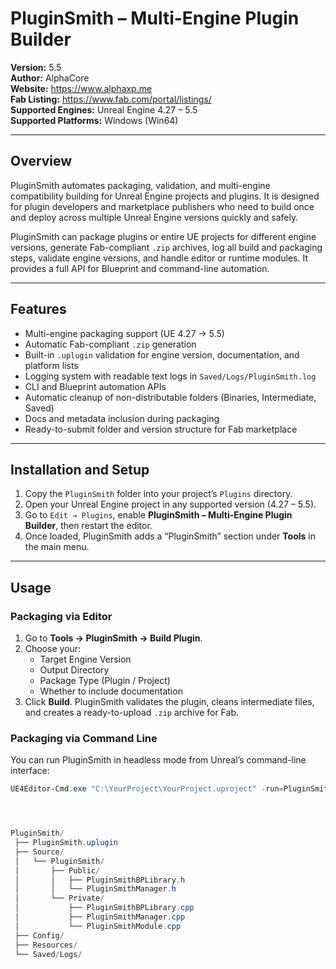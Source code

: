 # PluginSmith – Multi-Engine Plugin Builder

**Version:** 5.5  
**Author:** AlphaCore  
**Website:** https://www.alphaxp.me  
**Fab Listing:** https://www.fab.com/portal/listings/  
**Supported Engines:** Unreal Engine 4.27 – 5.5  
**Supported Platforms:** Windows (Win64)

---

## Overview
PluginSmith automates packaging, validation, and multi-engine compatibility building for Unreal Engine projects and plugins. It is designed for plugin developers and marketplace publishers who need to build once and deploy across multiple Unreal Engine versions quickly and safely.

PluginSmith can package plugins or entire UE projects for different engine versions, generate Fab-compliant `.zip` archives, log all build and packaging steps, validate engine versions, and handle editor or runtime modules. It provides a full API for Blueprint and command-line automation.

---

## Features
- Multi-engine packaging support (UE 4.27 → 5.5)
- Automatic Fab-compliant `.zip` generation
- Built-in `.uplugin` validation for engine version, documentation, and platform lists
- Logging system with readable text logs in `Saved/Logs/PluginSmith.log`
- CLI and Blueprint automation APIs
- Automatic cleanup of non-distributable folders (Binaries, Intermediate, Saved)
- Docs and metadata inclusion during packaging
- Ready-to-submit folder and version structure for Fab marketplace

---

## Installation and Setup
1. Copy the `PluginSmith` folder into your project’s `Plugins` directory.
2. Open your Unreal Engine project in any supported version (4.27 – 5.5).
3. Go to `Edit → Plugins`, enable **PluginSmith – Multi-Engine Plugin Builder**, then restart the editor.
4. Once loaded, PluginSmith adds a “PluginSmith” section under **Tools** in the main menu.

---

## Usage

### Packaging via Editor
1. Go to **Tools → PluginSmith → Build Plugin**.  
2. Choose your:
   - Target Engine Version
   - Output Directory
   - Package Type (Plugin / Project)
   - Whether to include documentation
3. Click **Build**. PluginSmith validates the plugin, cleans intermediate files, and creates a ready-to-upload `.zip` archive for Fab.

### Packaging via Command Line
You can run PluginSmith in headless mode from Unreal’s command-line interface:

```powershell
UE4Editor-Cmd.exe "C:\YourProject\YourProject.uproject" -run=PluginSmithBuild -Target=5.5 -Output="C:\Builds"




PluginSmith/
 ├── PluginSmith.uplugin
 ├── Source/
 │   └── PluginSmith/
 │       ├── Public/
 │       │   ├── PluginSmithBPLibrary.h
 │       │   └── PluginSmithManager.h
 │       └── Private/
 │           ├── PluginSmithBPLibrary.cpp
 │           ├── PluginSmithManager.cpp
 │           └── PluginSmithModule.cpp
 ├── Config/
 ├── Resources/
 └── Saved/Logs/
